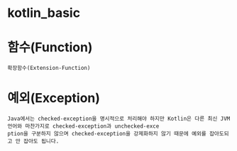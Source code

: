 # kotlin_basic

# 함수(Function)
    확장함수(Extension-Function)

# 예외(Exception)
    Java에서는 checked-exception을 명시적으로 처리해야 하지만 Kotlin은 다른 최신 JVM 언어와 마찬가지로 checked-exception과 unchecked-exce
    ption을 구분하지 않으며 checked-exception을 강제화하지 않기 때문에 예외를 잡아도되고 안 잡아도 됩니다.
    

